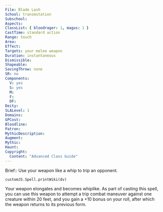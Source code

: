 ```yaml
---
File: Blade Lash
School: transmutation
Subschool: 
Aspects: 
ClassList: { bloodrager: 1, magus: 1 }
CastTime: standard action
Range: touch
Area: 
Effect: 
Targets: your melee weapon
Duration: instantaneous
Dismissible: 
Shapeable: 
SavingThrow: none
SR: no
Components:
  V: yes
  S: yes
  M: 
  F: 
  DF: 
Deity: 
SLALevel: 1
Domains: 
GPCost: 
Bloodline: 
Patron: 
MythicDescription: 
Augment: 
Mythic: 
Haunt: 
Copyright:
  Content: "Advanced Class Guide"
---
```

Brief:: Use your weapon like a whip to trip an opponent.

```dataviewjs
customJS.Spell.printWiki(dv)
```

Your weapon elongates and becomes whiplike. As part of casting this spell, you can use this weapon to attempt a trip combat maneuver against one creature within 20 feet, and you gain a +10 bonus on your roll, after which the weapon returns to its previous form.
